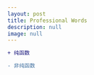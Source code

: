 ```yaml
---
layout: post
title: Professional Words
description: null
image: null
---
```


```diff
+ 纯函数

- 非纯函数


```